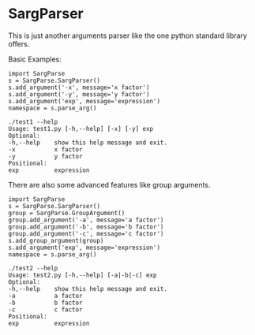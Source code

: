 SargParser
====

This is just another arguments parser like the one python standard library offers.

Basic Examples:

    import SargParse
    s = SargParse.SargParser()
    s.add_argument('-x', message='x factor')
    s.add_argument('-y', message='y factor')
    s.add_argument('exp', message='expression')
    namespace = s.parse_arg()
    
    ./test1 --help
    Usage: test1.py [-h,--help] [-x] [-y] exp
    Optional:
    -h,--help    show this help message and exit.
    -x           x factor
    -y           y factor
    Positional:
    exp          expression

There are also some advanced features like group arguments.

    import SargParse
    s = SargParse.SargParser()
    group = SargParse.GroupArgument()
    group.add_argument('-a', message='a factor')
    group.add_argument('-b', message='b factor')
    group.add_argument('-c', message='c factor')
    s.add_group_argument(group)
    s.add_argument('exp', message='expression')
    namespace = s.parse_arg()
    
    ./test2 --help
    Usage: test2.py [-h,--help] [-a|-b|-c] exp
    Optional:
    -h,--help    show this help message and exit.
    -a           a factor
    -b           b factor
    -c           c factor
    Positional:
    exp          expression
    
    
    
    

